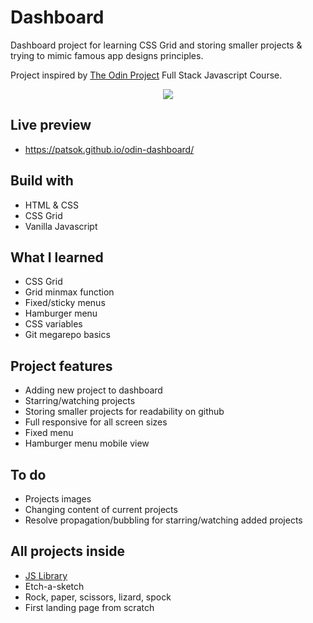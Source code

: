 # Dashboard
Dashboard project for learning CSS Grid and storing smaller projects & trying to mimic famous app designs principles.

Project inspired by [The Odin Project](https://www.theodinproject.com/) Full Stack Javascript Course. 

<p align="center">
<img src='https://i.imgur.com/f7jLg3q.png' /></p>

## Live preview

- https://patsok.github.io/odin-dashboard/

## Build with

- HTML & CSS
- CSS Grid
- Vanilla Javascript

## What I learned

- CSS Grid
- Grid minmax function
- Fixed/sticky menus
- Hamburger menu
- CSS variables
- Git megarepo basics

## Project features

- Adding new project to dashboard
- Starring/watching projects
- Storing smaller projects for readability on github
- Full responsive for all screen sizes
- Fixed menu 
- Hamburger menu mobile view

## To do

- Projects images
- Changing content of current projects
- Resolve propagation/bubbling for starring/watching added projects

## All projects inside

- [JS Library](/odin-library)
- Etch-a-sketch
- Rock, paper, scissors, lizard, spock
- First landing page from scratch